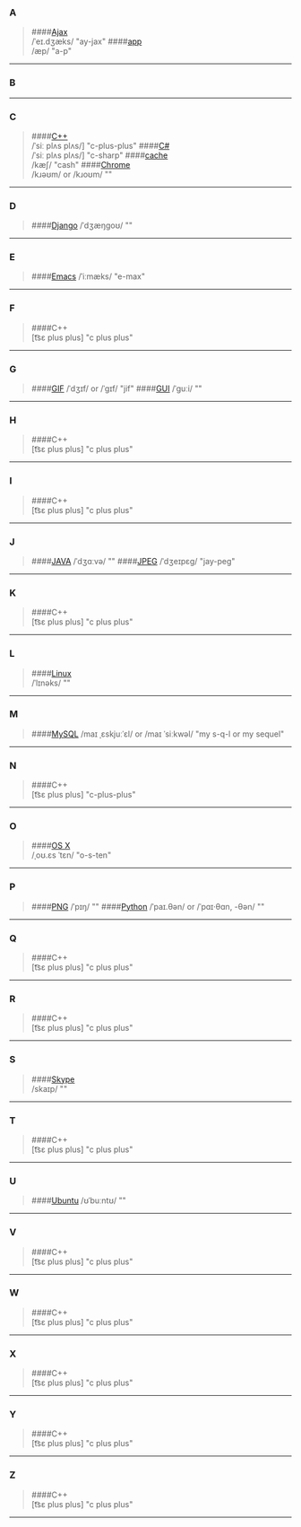 ### A
>####[Ajax](https://en.wikipedia.org/wiki/Ajax_(programming))  
    /ˈeɪ.dʒæks/
    "ay-jax" 
>####[app](http://www.hjenglish.com/new/p528756/)  
   /æp/
   "a-p"
***

### B
***

### C
>####[C++](https://en.wikipedia.org/wiki/C%2B%2B)    
    /ˈsiː plʌs plʌs/]
    "c-plus-plus"
>####[C#](https://en.wikipedia.org/wiki/C%2B%2B)    
    /ˈsiː plʌs plʌs/]
    "c-sharp"
>####[cache](https://en.wiktionary.org/wiki/cache#English)    
    /kæʃ/
    "cash"
>####[Chrome](https://en.wiktionary.org/wiki/chrome)    
    /kɹəʊm/ or /kɹoʊm/
    ""
***

### D
>####[Django](https://en.wikipedia.org/wiki/Django_(web_framework))
    /ˈdʒæŋɡoʊ/
    "" 
***

### E
>####[Emacs](http://samson7b.iteye.com/blog/1120548) 
    /ˈiːmæks/
    "e-max" 
***

### F
>####C++  
    [t͡sɛ plus plus]
    "c plus plus" 
***

### G
>####[GIF](https://en.wikipedia.org/wiki/GIF) 
    /ˈdʒɪf/ or /ˈɡɪf/
    "jif" 
>####[GUI](https://en.wikipedia.org/wiki/Graphical_user_interface)
    /ˈɡuːi/
    "" 
***

### H
>####C++  
    [t͡sɛ plus plus]
    "c plus plus" 
***

### I
>####C++  
    [t͡sɛ plus plus]
    "c plus plus" 
***

### J
>####[JAVA](http://dictionary.cambridge.org/pronunciation/english/java) 
    /ˈdʒɑːvə/
    "" 
>####[JPEG](https://en.wikipedia.org/wiki/JPEG) 
    /ˈdʒeɪpɛɡ/
    "jay-peg" 
***

### K
>####C++  
    [t͡sɛ plus plus]
    "c plus plus" 
***

### L
>####[Linux](https://en.wikipedia.org/wiki/Linux)  
    /ˈlɪnəks/
    "" 
***

### M
>####[MySQL](https://en.wikipedia.org/wiki/MySQL)
    /maɪ ˌɛskjuːˈɛl/ or  /maɪ ˈsiːkwəl/
    "my s-q-l or my sequel" 
***

### N
>####C++  
    [t͡sɛ plus plus]
    "c-plus-plus" 
***

### O
>####[OS X](https://en.wikipedia.org/wiki/OS_X)  
    /ˌoʊ.ɛs ˈtɛn/
    "o-s-ten" 
    
***

### P
>####[PNG](https://en.wikipedia.org/wiki/Portable_Network_Graphics)
    /ˈpɪŋ/
    "" 
>####[Python](http://dictionary.cambridge.org/pronunciation/english/python) 
    /ˈpaɪ.θən/ or /ˈpɑɪ·θɑn, -θən/
    "" 
***

### Q
>####C++  
    [t͡sɛ plus plus]
    "c plus plus" 
***

### R
>####C++  
    [t͡sɛ plus plus]
    "c plus plus" 
***

### S
>####[Skype](https://en.wikipedia.org/wiki/Skype)  
    /skaɪp/
    "" 
***

### T
>####C++  
    [t͡sɛ plus plus]
    "c plus plus" 
***

### U
>####[Ubuntu](https://en.wikipedia.org/wiki/Ubuntu_(operating_system)) 
    /ʊˈbuːntʊ/
    "" 
***

### V
>####C++  
    [t͡sɛ plus plus]
    "c plus plus" 
***

### W
>####C++  
    [t͡sɛ plus plus]
    "c plus plus" 
***

### X
>####C++  
    [t͡sɛ plus plus]
    "c plus plus" 
***

### Y
>####C++  
    [t͡sɛ plus plus]
    "c plus plus" 
***

### Z
>####C++  
    [t͡sɛ plus plus]
    "c plus plus" 
***
    
